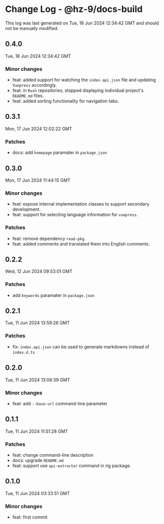 # Change Log - @hz-9/docs-build

This log was last generated on Tue, 18 Jun 2024 12:34:42 GMT and should not be manually modified.

## 0.4.0
Tue, 18 Jun 2024 12:34:42 GMT

### Minor changes

- feat: added support for watching the `index.api.json` file and updating `Vuepress` accordingly.
- feat: in `Rush` repositories, stopped displaying individual project's `README.md` files.
- feat: added sorting functionality for navigation tabs.

## 0.3.1
Mon, 17 Jun 2024 12:02:22 GMT

### Patches

- docs: add `homepage` paramater in `package.json`

## 0.3.0
Mon, 17 Jun 2024 11:44:15 GMT

### Minor changes

- feat: expose internal implementation classes to support secondary development.
- feat: support for selecting language information for `vuepress`.

### Patches

- feat: remove dependency `read-pkg`.
- feat: added comments and translated them into English comments.

## 0.2.2
Wed, 12 Jun 2024 09:53:01 GMT

### Patches

- add `keywords` paramater in `package.json`

## 0.2.1
Tue, 11 Jun 2024 13:59:28 GMT

### Patches

- fix: `index.api.json` can be used to generate markdowns instead of `index.d.ts`

## 0.2.0
Tue, 11 Jun 2024 13:08:39 GMT

### Minor changes

- feat: add `--base-url` command-line parameter

## 0.1.1
Tue, 11 Jun 2024 11:51:28 GMT

### Patches

- feat: change command-line description
- docs: upgrade `README.md`
- feat: support use `api-extractor` command in rig package.

## 0.1.0
Tue, 11 Jun 2024 03:33:51 GMT

### Minor changes

- feat: first commit

